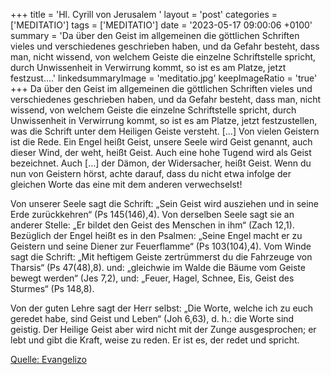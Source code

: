 +++
title = 'Hl. Cyrill von Jerusalem  '
layout = 'post'
categories = ['MEDITATIO']
tags = ['MEDITATIO']
date = '2023-05-17 09:00:06 +0100'
summary = 'Da über den Geist im allgemeinen die göttlichen Schriften vieles und verschiedenes geschrieben haben, und da Gefahr besteht, dass man, nicht wissend, von welchem Geiste die einzelne Schriftstelle spricht, durch Unwissenheit in Verwirrung kommt, so ist es am Platze, jetzt festzust....'
linkedsummaryImage = 'meditatio.jpg'
keepImageRatio = 'true'
+++
Da über den Geist im allgemeinen die göttlichen Schriften vieles und verschiedenes geschrieben haben, und da Gefahr besteht, dass man, nicht wissend, von welchem Geiste die einzelne Schriftstelle spricht, durch Unwissenheit in Verwirrung kommt, so ist es am Platze, jetzt festzustellen, was die Schrift unter dem Heiligen Geiste versteht.<!--more--> […] Von vielen Geistern ist die Rede. Ein Engel heißt Geist, unsere Seele wird Geist genannt, auch dieser Wind, der weht, heißt Geist. Auch eine hohe Tugend wird als Geist bezeichnet. Auch […] der Dämon, der Widersacher, heißt Geist. Wenn du nun von Geistern hörst, achte darauf, dass du nicht etwa infolge der gleichen Worte das eine mit dem anderen verwechselst!

Von unserer Seele sagt die Schrift: „Sein Geist wird ausziehen und in seine Erde zurückkehren“ (Ps 145(146),4). Von derselben Seele sagt sie an anderer Stelle: „Er bildet den Geist des Menschen in ihm“ (Zach 12,1). Bezüglich der Engel heißt es in den Psalmen: „Seine Engel macht er zu Geistern und seine Diener zur Feuerflamme“ (Ps 103(104),4). Vom Winde sagt die Schrift: „Mit heftigem Geiste zertrümmerst du die Fahrzeuge von Tharsis“ (Ps 47(48),8). und: „gleichwie im Walde die Bäume vom Geiste bewegt werden“ (Jes 7,2), und: „Feuer, Hagel, Schnee, Eis, Geist des Sturmes“ (Ps 148,8).

Von der guten Lehre sagt der Herr selbst: „Die Worte, welche ich zu euch geredet habe, sind Geist und Leben“ (Joh 6,63), d. h.: die Worte sind geistig. Der Heilige Geist aber wird nicht mit der Zunge ausgesprochen; er lebt und gibt die Kraft, weise zu reden. Er ist es, der redet und spricht.



[Quelle: Evangelizo](https://evangeliumtagfuertag.org/DE/gospel)
